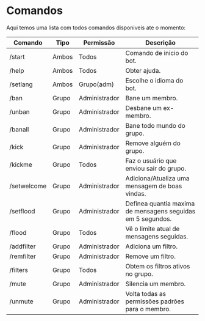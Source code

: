 # Comandos

Aqui temos uma lista com todos comandos disponiveis ate o momento:


|   Comando   |  Tipo  |   Permissão   |                           Descrição                         |
| ----------- | ------ | ------------- | ----------------------------------------------------------- |
| /start      | Ambos  | Todos         | Comando de inicio do bot.                                   |
| /help       | Ambos  | Todos         | Obter ajuda.                                                |
| /setlang    | Ambos  | Grupo(adm)    | Escolhe o idioma do bot.                                    |
| /ban        | Grupo  | Administrador | Bane um membro.                                             |
| /unban      | Grupo  | Administrador | Desbane um ex-membro.                                       |
| /banall     | Grupo  | Administrador | Bane todo mundo do grupo.                                   |
| /kick       | Grupo  | Administrador | Remove alguém do grupo.                                     |
| /kickme     | Grupo  | Todos         | Faz o usuário que enviou sair do grupo.                     |
| /setwelcome | Grupo  | Administrador | Adiciona/Atualiza uma mensagem de boas vindas.              |
| /setflood   | Grupo  | Administrador | Definea quantia maxima de mensagens seguidas em 5 segundos. |
| /flood      | Grupo  | Todos         | Vê o limite atual de mensagens seguidas.                    |
| /addfilter  | Grupo  | Administrador | Adiciona um filtro.                                         |
| /remfilter  | Grupo  | Administrador | Remove um filtro.                                           |
| /filters    | Grupo  | Todos         | Obtem os filtros ativos no grupo.                           |
| /mute       | Grupo  | Administrador | Silencia um membro.                                         |
| /unmute     | Grupo  | Administrador | Volta todas as permissões padrões para o membro.            |
